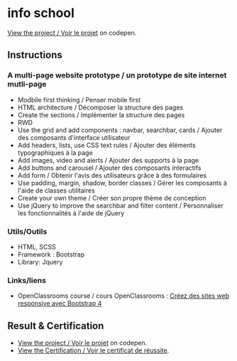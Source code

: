 # info school
[View the project / Voir le projet](https://codepen.io/s-manguy/full/gOWGzjx) on codepen.

## Instructions
### A multi-page website prototype / un prototype de site internet mutli-page
* Modbile first thinking / Penser mobile first
* HTML architecture / Décomposer la structure des pages
* Create the sections / Implémenter la structure des pages
* RWD
* Use the grid and add components : navbar, searchbar, cards / Ajouter des composants d'interface utilisateur
* Add headers, lists, use CSS text rules / Ajouter des éléments typographiques à la page
* Add images, video and alerts / Ajouter des supports à la page
* Add buttons and carousel / Ajouter des composants interactifs
* Add form / Obtenir l'avis des utilisateurs grâce à des formulaires
* Use padding, margin, shadow, border classes / Gérer les composants à l'aide de classes utilitaires
* Create your own theme / Créer son propre thème de conception
* Use jQuery to improve the searchbar and filter content / Personnaliser les fonctionnalités à l'aide de jQuery

### Utils/Outils
* HTML, SCSS
* Framework : Bootstrap
* Library: Jquery

### Links/liens
* OpenClassrooms course / cours OpenClassrooms : [Créez des sites web responsive avec Bootstrap 4](https://openclassrooms.com/fr/courses/6391096-creez-des-sites-web-responsive-avec-bootstrap-4)

## Result & Certification
* [View the project / Voir le projet](https://codepen.io/s-manguy/full/gOWGzjx) on codepen.
* [View the Certification / Voir le certificat de réussite](https://github.com/s-manguy/diploma/blob/main/WEB-DEVELOPPER/certificate-bootstrap-4-5100297731.pdf).
